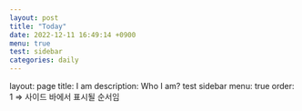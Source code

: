 ```yaml
---
layout: post
title: "Today"
date: 2022-12-11 16:49:14 +0900
menu: true
test: sidebar
categories: daily
---
```


layout: page
title: I am
description: Who I am?
test sidebar
menu: true
order: 1 => 사이드 바에서 표시될 순서임

